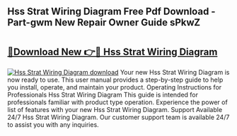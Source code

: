 ## Hss Strat Wiring Diagram Free Pdf Download - Part-gwm New Repair Owner Guide sPkwZ

# <h2><a href="http://dfq6by.blite.top/?on=Hss+Strat+Wiring+Diagram">🔗Download New 👉🔴 Hss Strat Wiring Diagram</a></h2>

[![Hss Strat Wiring Diagram download](https://i.imgur.com/lujVjoI.png)](http://dfq6by.blite.top/?on=Hss+Strat+Wiring+Diagram)
Your new Hss Strat Wiring Diagram is now ready to use. This user manual provides a step-by-step guide to help you install, operate, and maintain your product. Operating Instructions for Professionals Hss Strat Wiring Diagram This guide is intended for professionals familiar with product type operation. Experience the power of list of features with your new Hss Strat Wiring Diagram. Support Available 24/7 Hss Strat Wiring Diagram. Our customer support team is available 24/7 to assist you with any inquiries.
